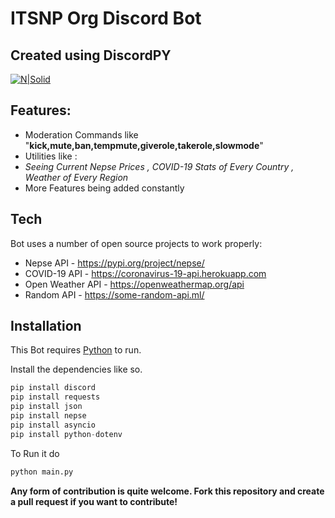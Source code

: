 # ITSNP Org Discord Bot
## Created  using DiscordPY 

[![N|Solid](https://fiverr-res.cloudinary.com/images/t_main1,q_auto,f_auto,q_auto,f_auto/gigs/98015329/original/ce61c5c0f153f6e940c7482d4367db8b402ab621/python-desktop-application-tkinter-pyqt-wxpython.jpg)](https://python.org)


Features:
-


- Moderation Commands like "**kick,mute,ban,tempmute,giverole,takerole,slowmode**"
- Utilities like :
- _Seeing Current Nepse Prices , COVID-19 Stats of Every Country , Weather of Every Region_
- More Features being added constantly

## Tech

Bot uses a number of open source projects to work properly:

- Nepse API - https://pypi.org/project/nepse/
- COVID-19 API - https://coronavirus-19-api.herokuapp.com
- Open Weather API - https://openweathermap.org/api
- Random API - https://some-random-api.ml/


## Installation

This Bot requires [Python](https://python.org) to run.

Install the dependencies like so.

```python
pip install discord
pip install requests
pip install json
pip install nepse
pip install asyncio
pip install python-dotenv
```

To Run it do

```python
python main.py
```

**Any form of contribution is quite welcome. Fork this repository and create a pull request if you want to contribute!**
